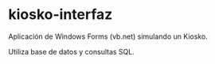 # kiosko-interfaz
Aplicación de Windows Forms (vb.net) simulando un Kiosko.

Utiliza base de datos y consultas SQL.
